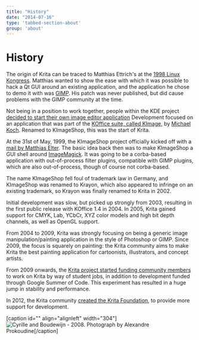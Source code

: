 ```yaml
---
title: "History"
date: "2014-07-16"
type: 'tabbed-section-about'
group: 'about'
---
```


# History

The origin of Krita can be traced to Matthias Ettrich's at the [1998 Linux Kongress](http://www.linux-kongress.org/1998/abstracts.html). Matthias wanted to show the ease with which it was possible to hack a Qt GUI around an existing application, and the application he chose to demo it with was [GIMP](http://www.gimp.org). His patch was never published, but did cause problems with the GIMP community at the time.

Not being in a position to work together, people within the KDE project [decided to start their own image editor application](http://lists.kde.org/?l=kde-devel&m=92755013313863&w=2 "decided to start their own image editor application") Development focused on an application that was part of the [KOffice suite, called KImage,](http://websvn.kde.org/?view=revision&revision=14308 "KImage") by [Michael Koch](http://lists.kde.org/?l=kde-devel&m=92756018422117&w=2 "first mention of KImageShop"). Renamed to KImageShop, this was the start of Krita.

At the 31st of May, 1999, the KImageShop project officially kicked off with a [mail by Matthias Elter](http://lists.kde.org/?l=kde-devel&m=92815444812221&w=2 "kick-off"). The basic idea back then was to make KImageShop a GUI shell around [ImageMagick](http://www.imagemagick.org/ "ImageMagick"). It was going to be a corba-based application with out-of-process filter plugins, compatible with GIMP plugins, which are also out-of-process, though of course not corba-based.

The name KImageShop fell foul of trademark law in Germany, and KImageShop was renamed to Krayon, which also appeared to infringe on an existing trademark, so Krayon was finally renamed to Krita in 2002.

Initial development was slow, but picked up strongly from 2003, resulting in the first public release with KOffice 1.4 in 2004. In 2005, Krita gained support for CMYK, Lab, YCbCr, XYZ color models and high bit depth channels, as well as OpenGL support.

From 2004 to 2009, Krita was strongly focusing on being a generic image manipulation/painting application in the style of Photoshop or GIMP. Since 2009, the focus is squarely on painting: the Krita community aims to make Krita the best painting application for cartoonists, illustrators, and concept artists.

From 2009 onwards, the [Krita project started funding community members](http://dot.kde.org/2009/12/02/krita-team-seeking-sponsorship-take-krita-next-level) to work on Krita by way of student jobs, in addition to development funded through Google Summer of Code. This experiment has resulted in a huge jump in stability and performance.

In 2012, the Krita community [created the Krita Foundation](https://krita.org/item/announcing-the-krita-foundation/ "Announcing the Krita Foundation"), to provide more support for development.

\[caption id="" align="alignleft" width="304"\]![Cyrille and Boudewijn - 2008.](../images/krita-history-screen.jpg "Photograph by Alexandre Prokoudine") Photograph by Alexandre Prokoudine\[/caption\]
